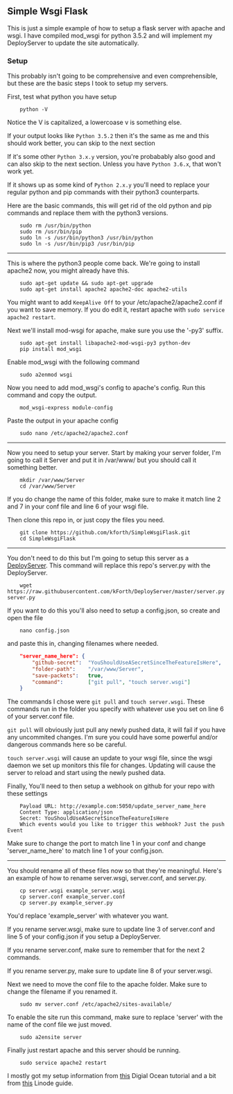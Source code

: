 ## Simple Wsgi Flask

This is just a simple example of how to setup a flask server with apache and wsgi. I have compiled mod_wsgi for python 3.5.2 and will implement my DeployServer to update the site automatically.

### Setup

This probably isn't going to be comprehensive and even comprehensible, but these are the basic steps I took to setup my servers.

First, test what python you have setup
```
	python -V
```
Notice the V is capitalized, a lowercoase v is something else.

If your output looks like `Python 3.5.2` then it's the same as me and this should work better, you can skip to the next section

If it's some other `Python 3.x.y` version, you're probabably also good and can also skip to the next section. Unless you have `Python 3.6.x`, that won't work yet.

If it shows up as some kind of `Python 2.x.y` you'll need to replace your regular python and pip commands with their python3 counterparts.

Here are the basic commands, this will get rid of the old python and pip commands and replace them with the python3 versions.
```
	sudo rm /usr/bin/python
	sudo rm /usr/bin/pip
	sudo ln -s /usr/bin/python3 /usr/bin/python
	sudo ln -s /usr/bin/pip3 /usr/bin/pip
```


---

This is where the python3 people come back.
We're going to install apache2 now, you might already have this.
```
	sudo apt-get update && sudo apt-get upgrade
	sudo apt-get install apache2 apache2-doc apache2-utils
```
You might want to add `KeepAlive Off` to your /etc/apache2/apache2.conf if you want to save memory. If you do edit it, restart apache with `sudo service apache2 restart`.

Next we'll install mod-wsgi for apache, make sure you use the '-py3' suffix.
```
	sudo apt-get install libapache2-mod-wsgi-py3 python-dev
	pip install mod_wsgi
```

Enable mod_wsgi with the following command
```
	sudo a2enmod wsgi
```

Now you need to add mod_wsgi's config to apache's config. Run this command and copy the output.
```
	mod_wsgi-express module-config
```

Paste the output in your apache config
```
	sudo nano /etc/apache2/apache2.conf
```

---

Now you need to setup your server. Start by making your server folder, I'm going to call it Server and put it in /var/www/ but you should call it something better.
```
	mkdir /var/www/Server
	cd /var/www/Server
```

If you do change the name of this folder, make sure to make it match line 2 and 7 in your conf file and line 6 of your wsgi file.

Then clone this repo in, or just copy the files you need.
```
	git clone https://github.com/kforth/SimpleWsgiFlask.git
	cd SimpleWsgiFlask
```

---

You don't need to do this but I'm going to setup this server as a [DeployServer](https://github.com/kforth/DeployServer). This command will replace this repo's server.py with the DeployServer.
```
	wget https://raw.githubusercontent.com/kForth/DeployServer/master/server.py server.py
```

If you want to do this you'll also need to setup a config.json, so create and open the file
```	
	nano config.json
```

and paste this in, changing filenames where needed.
```json
	"server_name_here": {
	    "github-secret":  "YouShouldUseASecretSinceTheFeatureIsHere",
	    "folder-path":    "/var/www/Server",
	    "save-packets":   true,
	    "command":        ["git pull", "touch server.wsgi"]
  	}
```
The commands I chose were `git pull` and `touch server.wsgi`. These commands run in the folder you specify with whatever use you set on line 6 of your server.conf file. 

`git pull` will obviously just pull any newly pushed data, it will fail if you have any uncommited changes. I'm sure you could have some powerful and/or dangerous commands here so be careful. 

`touch server.wsgi` will cause an update to your wsgi file, since the wsgi daemon we set up monitors this file for changes. Updating will cause the server to reload and start using the newly pushed data.


Finally, You'll need to then setup a webhook on github for your repo with these settings
```
	Payload URL: http://example.com:5050/update_server_name_here
	Content Type: application/json
	Secret: YouShouldUseASecretSinceTheFeatureIsHere
	Which events would you like to trigger this webhook? Just the push Event
```
Make sure to change the port to match line 1 in your conf and change 'server_name_here' to match line 1 of your config.json.

---

You should rename all of these files now so that they're meaningful. Here's an example of how to rename server.wsgi, server.conf, and server.py.
```
	cp server.wsgi example_server.wsgi
	cp server.conf example_server.conf
	cp server.py example_server.py
```
You'd replace 'example_server' with whatever you want.

If you rename server.wsgi, make sure to update line 3 of server.conf and line 5 of your config.json if you setup a DeployServer.

If you rename server.conf, make sure to remember that for the next 2 commands.

If you rename server.py, make sure to update line 8 of your server.wsgi.

Next we need to move the conf file to the apache folder. Make sure to change the filename if you renamed it.
```
	sudo mv server.conf /etc/apache2/sites-available/
```

To enable the site run this command, make sure to replace 'server' with the name of the conf file we just moved.
```
	sudo a2ensite server
```

Finally just restart apache and this server should be running.
```
	sudo service apache2 restart
```


I mostly got my setup information from [this](https://www.digitalocean.com/community/tutorials/how-to-deploy-a-flask-application-on-an-ubuntu-vps) Digial Ocean tutorial and a bit from [this](https://www.linode.com/docs/web-servers/apache/apache-web-server-on-ubuntu-14-04) Linode guide.
